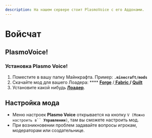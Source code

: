 ```yaml
---
description: На нашем сервере стоит PlasmoVoice с его Аддонами.
---
```


# Войсчат

## PlasmoVoice!

### Установка Plasmo Voice!

1. Поместите в вашу папку Майнкрафта. Пример: **`.minecraft/mods`**
2. Скачайте мод для вашего Лоадера: **** [**Forge**](https://modrinth.com/plugin/plasmo-voice/changelog?g=1.19.3\&l=forge) /[ **Fabric**](https://modrinth.com/plugin/plasmo-voice/changelog?l=fabric\&g=1.19.3)****[ ](https://modrinth.com/mod/replaymod/changelog?l=fabric\&g=1.19.3)/ [**Quilt**](https://modrinth.com/plugin/plasmo-voice/changelog?l=fabric\&g=1.19.3)****
3. Установите какой нибудь [**Лоадер**](start-moddinga.md).

## Настройка мода

* Меню настроек **Plasmo Voice** открывается на кнопку `V (Можно настроить в`` `**`Управлении`**`)`, там вы сможете настроить мод.
* При возникновении проблем задавайте вопросы игрокам, модераторам или создательнице.
